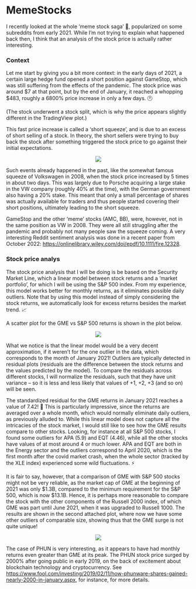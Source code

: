 # MemeStocks

I recently looked at the whole ‘meme stock saga’ 💎, popularized on some subreddits from early 2021. While I’m not trying to explain what happened back then, I think that an analysis of the stock price is actually rather interesting. 

### Context

Let me start by giving you a bit more context: in the early days of 2021, a certain large hedge fund opened a short position against GameStop, which was still suffering from the effects of the pandemic. The stock price was around $7 at that point, but by the end of January, it reached a whopping $483, roughly a 6800% price increase in only a few days. 🕐 

(The stock underwent a stock split, which is why the price appears slightly different in the TradingView plot.)

This fast price increase is called a ‘short squeeze’, and is due to an excess of short selling of a stock. In theory, the short sellers were trying to buy back the stock after something triggered the stock price to go against their initial expectations.
 
<p align="center">
  <img src="https://github.com/magurh/MemeStocks/assets/122356566/5ca5754b-fd79-4c84-a1fc-19dbec1b2c7e">
</p>

Such events already happened in the past, like the somewhat famous squeeze of Volkswagen in 2008, when the stock price increased by 5 times in about two days. This was largely due to Porsche acquiring a large stake in the VW company (roughly 40% at the time), with the German government also having a 20% stake. This meant that only a small percentage of shares was actually available for traders and thus people started covering their short positions, ultimately leading to the short squeeze.
 
GameStop and the other ‘meme’ stocks (AMC, BB), were, however, not in the same position as VW in 2008. They were all still struggling after the pandemic and probably not many people saw the squeeze coming. A very interesting Reddit sentiment analysis was done in a recent paper from October 2022: https://onlinelibrary.wiley.com/doi/epdf/10.1111/fire.12328.


### Stock price analys

The stock price analysis that I will be doing is be based on the Security Market Line, which a linear model between stock returns and a ‘market portfolio’, for which I will be using the S&P 500 index. From my experience, this model works better for monthly returns, as it eliminates possible daily outliers. Note that by using this model instead of simply considering the stock returns, we automatically look for excess returns besides the market trend. 📈

A scatter plot for the GME vs S&P 500 returns is shown in the plot below. 

<p align="center">
  <img src="https://github.com/magurh/MemeStocks/assets/122356566/9336511b-2488-4c09-9d01-62b959a6cf8d">
</p>

What we notice is that the linear model would be a very decent approximation, if it weren’t for the one outlier in the data, which corresponds to the month of January 2021! Outliers are typically detected in residual plots (residuals are the difference between the stock returns and the values predicted by the model). To compare the residuals across different stocks, I will normalize the residuals, such that they have unit variance – so it is less and less likely that values of +1, +2, +3 (and so on) will be seen.

The standardized residual for the GME returns in January 2021 reaches a value of 7.42! 🚀 This is particularly impressive, since the returns are averaged over a whole month, which would normally eliminate daily outliers, as previously alluded to. While this linear model does not capture all the intricacies of the stock market, I would still like to see how the GME results compare to other stocks. Looking, for instance at all S&P 500 stocks, I found some outliers for APA (5.9) and EQT (4.46), while all the other stocks have values of at most around 4 or much lower. APA and EQT are both in the Energy sector and the outliers correspond to April 2020, which is the first month after the covid market crash, when the whole sector (tracked by the XLE index) experienced some wild fluctuations. ⚡

It is fair to say, however, that a comparison of GME with S&P 500 stocks might not be very reliable, as the market cap of GME at the beginning of 2021 was only $1.3B, compared to the minimum requirement for the S&P 500, which is now $13.1B. Hence, it is perhaps more reasonable to compare the stock with the other components of the Russell 2000 index, of which GME was part until June 2021, when it was upgraded to Russell 1000. The results are shown in the second attached plot, where now we have some other outliers of comparable size, showing thus that the GME surge is not quite unique!

<p align="center">
  <img src="https://github.com/magurh/MemeStocks/assets/122356566/b58ab434-3641-424d-bc0f-a0232ad53839">
</p>

The case of PHUN is very interesting, as it appears to have had monthly returns even greater than GME at its peak. The PHUN stock price surged by 2000% after going public in early 2019, on the back of excitement about blockchain technology and cryptocurrency. See https://www.fool.com/investing/2019/02/11/how-phunware-shares-gained-nearly-2000-in-january.aspx, for instance, for more details.

